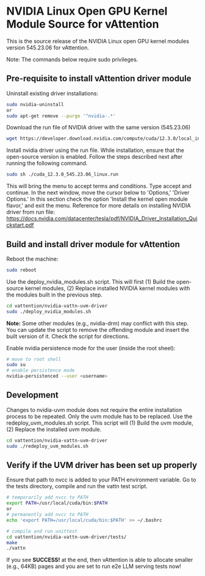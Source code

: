 # NVIDIA Linux Open GPU Kernel Module Source for vAttention

This is the source release of the NVIDIA Linux open GPU kernel modules version 545.23.06 for vAttention.

Note: The commands below require sudo privileges.


## Pre-requisite to install vAttention driver module

Uninstall existing driver installations:

```sh
sudo nvidia-uninstall
or
sudo apt-get remove --purge '^nvidia-.*'
```

Download the run file of NVIDIA driver with the same version (545.23.06)

```sh
wget https://developer.download.nvidia.com/compute/cuda/12.3.0/local_installers/cuda_12.3.0_545.23.06_linux.run
```

Install nvidia driver using the run file. While installation, ensure that the open-source version is enabled. Follow the steps described next after running the following command.

```sh
sudo sh ./cuda_12.3.0_545.23.06_linux.run
```

This will bring the menu to accept terms and conditions. Type accept and continue.
In the next window, move the cursor below to 'Options,' 'Driver Options.'
In this section check the option 'Install the kernel open module flavor,' and exit the menu.
Reference for more details on installing NVIDIA driver from run file:
https://docs.nvidia.com/datacenter/tesla/pdf/NVIDIA_Driver_Installation_Quickstart.pdf


## Build and install driver module for vAttention

Reboot the machine:
```sh
sudo reboot
```


Use the deploy_nvidia_modules.sh script. This will first (1) Build the open-source kernel modules,
(2) Replace installed NVIDIA kernel modules with the modules built in the previous step.

```sh
cd vattention/nvidia-vattn-uvm-driver
sudo ./deploy_nvidia_modules.sh
```

**Note:** Some other modules (e.g., nvidia-drm) may conflict with this step. You can update the script to remove the offending module and insert the built version of it. Check the script for directions.

Enable nvidia persistence mode for the user (inside the root sheel):

```sh
# move to root shell
sudo su
# enable persistence mode
nvidia-persistenced --user <username>
```

## Development

Changes to nvidia-uvm module does not require the entire installation process to be repeated. Only the uvm module has to be replaced. Use the redeploy_uvm_modules.sh script. This script will
(1) Build the uvm module, (2) Replace the installed uvm module.

```sh
cd vattention/nvidia-vattn-uvm-driver
sudo ./redeploy_uvm_modules.sh
```

## Verify if the UVM driver has been set up properly

Ensure that path to nvcc is added to your PATH environment variable. Go to the tests directory, compile and run the vattn test script. 

```sh
# temporarily add nvcc to PATH
export PATH=/usr/local/cuda/bin:$PATH
or
# permanently add nvcc to PATH
echo 'export PATH=/usr/local/cuda/bin:$PATH' >> ~/.bashrc

# compile and run unittest
cd vattention/nvidia-vattn-uvm-driver/tests/
make
./vattn
```

If you see **SUCCESS!** at the end, then vAttention is able to allocate smaller (e.g., 64KB) pages and you are set to run e2e LLM serving tests now!
